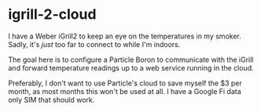 # igrill-2-cloud

I have a Weber iGrill2 to keep an eye on the temperatures in my smoker. Sadly, it's *just* too far to connect to while I'm indoors. 

The goal here is to configure a Particle Boron to communicate with the iGrill and forward temperature readings up to a web service running in the cloud.

Preferably, I don't want to use Particle's cloud to save myself the $3 per month, as most months this won't be used at all. I have a Google Fi data only SIM that should work.